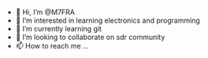 - 👋 Hi, I’m @M7FRA
- 👀 I’m interested in learning electronics and programming 
- 🌱 I’m currently learning git
- 💞️ I’m looking to collaborate on sdr community 
- 📫 How to reach me ...

<!---
M7FRA/M7FRA is a ✨ special ✨ repository because its `README.md` (this file) appears on your GitHub profile.
You can click the Preview link to take a look at your changes.
--->
